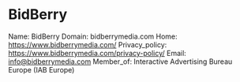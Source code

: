 
# BidBerry

Name: BidBerry
Domain: bidberrymedia.com
Home: https://www.bidberrymedia.com/
Privacy_policy: https://www.bidberrymedia.com/privacy-policy/
Email: info@bidberrymedia.com
Member_of: Interactive Advertising Bureau Europe (IAB Europe)
